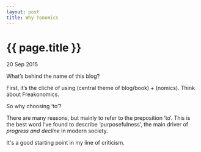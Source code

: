 ```yaml
---
layout: post
title: Why Tonomics
---
```


{{ page.title }}
================
<p class="meta">20 Sep 2015</p>

What’s behind the name of this blog?

First, it’s the cliché of using (central theme of blog/book) + (nomics). Think about Freakonomics.

So why choosing ‘to’? 

There are many reasons, but mainly to refer to the preposition ‘to‘. This is the best word I’ve found to describe ‘purposefulness’, the main driver of _progress and decline_ in modern society.

It's a good starting point in my line of criticism.